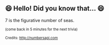 ## 😄 Hello! Did you know that... 😄
7 is the figurative number of seas.

<sup>(come back in 5 minutes for the next trivia)</sup>


<sup>Credits: http://numbersapi.com</sup>
